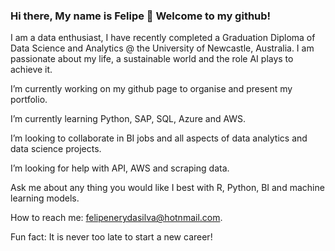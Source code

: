 ### Hi there, My name is Felipe 👋 Welcome to my github!

I am a data enthusiast, I have recently completed a Graduation Diploma of Data Science and Analytics @ the University of Newcastle, Australia. 
I am passionate about my life, a sustainable world and the role AI plays to achieve it.  

I’m currently working on my github page to organise and present my portfolio.

I’m currently learning Python, SAP, SQL, Azure and AWS.

I’m looking to collaborate in BI jobs and all aspects of data analytics and data science projects.

I’m looking for help with API, AWS and scraping data.

Ask me about any thing you would like I best with R, Python, BI and machine learning models.

How to reach me: felipenerydasilva@hotnmail.com.

Fun fact: It is never too late to start a new career!



<!--
**FelipenerySilva/FelipenerySilva** is a ✨ _special_ ✨ repository because its `README.md` (this file) appears on your GitHub profile.

Here are some ideas to get you started:

- 🔭 I’m currently working on ...
- 🌱 I’m currently learning ...
- 👯 I’m looking to collaborate on ...
- 🤔 I’m looking for help with ...
- 💬 Ask me about ...
- 📫 How to reach me: ...
- 😄 Pronouns: ...
- ⚡ Fun fact: ...
-->
